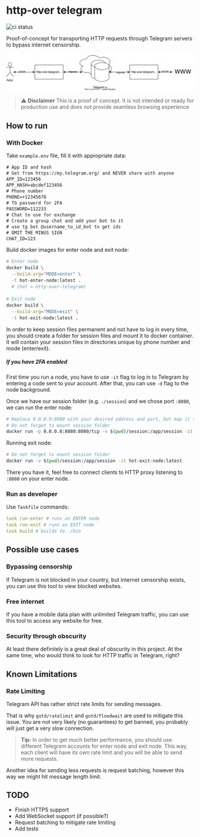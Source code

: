 # http-over telegram

![ci status](https://github.com/xxdondi/http-over-telegram/actions/workflows/go.yml/badge.svg)

Proof-of-concept for transporting HTTP requests through Telegram servers to bypass internet censorship.

![diagram](./.github/img/http-over-telegram.drawio.svg)

> ⚠️ **Disclaimer**
> This is a proof of concept. It is not intended or ready for production use and does not provide seamless browsing experience

## How to run

### With Docker

Take `example.env` file, fill it with appropriate data:

```.env
# App ID and hash
# Get from https://my.telegram.org/ and NEVER share with anyone
APP_ID=123456
APP_HASH=abcdef123456
# Phone number
PHONE=+12345678
# TG password for 2FA
PASSWORD=112233
# Chat to use for exchange
# Create a group chat and add your bot to it
# use tg bot @username_to_id_bot to get ids
# OMIT THE MINUS SIGN
CHAT_ID=123
```

Build docker images for enter node and exit node:

```bash
# Enter node
docker build \
  --build-arg="MODE=enter" \
  -t hot-enter-node:latest .
  # (hot = http-over-telegram)

# Exit node
docker build \
  --build-arg="MODE=exit" \
  -t hot-exit-node:latest .
```

In order to keep session files permanent and not have to log in every time,
you should create a folder for session files and mount it to docker container.
It will contain your session files in directories unique by phone number and mode (enter/exit).

##### If you have 2FA enabled

First time you run a node, you have to use `-it` flag to log in to Telegram by entering a code
sent to your account. After that, you can use `-d` flag to the node background.

Once we have our session folder (e.g. `./session`) and we chose port `:8080`, we can run the enter node:

```bash
# Replace 0.0.0.0:8080 with your desired address and port, but map it to 8080 inside container
# Do not forget to mount session folder
docker run -p 0.0.0.0:8080:8080/tcp -v $(pwd)/session:/app/session -it hot-enter-node:latest
```

Running exit node:

```bash
# Do not forget to mount session folder
docker run -v $(pwd)/session:/app/session -it hot-exit-node:latest
```

There you have it, feel free to connect clients to HTTP proxy listening to `:8080` on your enter node.

### Run as developer

Use `Taskfile` commands:

```yml
task run-enter # runs an ENTER node
task run-exit # runs an EXIT node
task build # builds to ./bin
```

## Possible use cases

### Bypassing censorship

If Telegram is not blocked in your country, but internet censorship exists, you can use this tool to view blocked websites.

### Free internet

If you have a mobile data plan with unlimited Telegram traffic, you can use this tool to access any website for free.

### Security through obscurity

At least there definitely is a great deal of obscurity in this project. At the same time, who would think to look for HTTP traffic in Telegram, right?

## Known Limitations

### Rate Limiting

Telegram API has rather strict rate limits for sending messages.

That is why `gotd/ratelimit` and `gotd/floodwait` are used to mitigate this issue. You are not very likely (no guarantees) to get banned, you probably will just get a very slow connection.

> **Tip:** In order to get much better performance, you should use different Telegram accounts for enter node and exit node. This way, each client will have its own rate limit and you will be able to send more requests.

Another idea for sending less requests is request batching, however this way we might hit message length limit.

## TODO

- Finish HTTPS support
- Add WebSocket support (if possible?)
- Request batching to mitigate rate limiting
- Add tests
